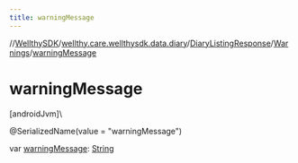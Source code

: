 ```yaml
---
title: warningMessage
---
```

//[WellthySDK](../../../../index.html)/[wellthy.care.wellthysdk.data.diary](../../index.html)/[DiaryListingResponse](../index.html)/[Warnings](index.html)/[warningMessage](warning-message.html)



# warningMessage



[androidJvm]\




@SerializedName(value = "warningMessage")



var [warningMessage](warning-message.html): [String](https://kotlinlang.org/api/latest/jvm/stdlib/kotlin/-string/index.html)




